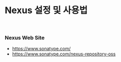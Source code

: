 # Nexus 설정 및 사용법

<br/>

### Nexus Web Site

- https://www.sonatype.com/
- https://www.sonatype.com/nexus-repository-oss

<br/>
